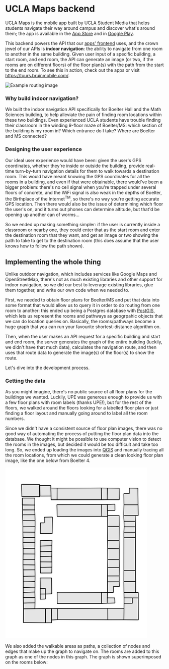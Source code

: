 # UCLA Maps backend

UCLA Maps is the mobile app built by UCLA Student Media that helps students navigate their way around campus and discover what's around them; the app is available in the [App Store](https://itunes.apple.com/us/app/ucla-maps/id1284271661) and in [Google Play](https://play.google.com/store/apps/details?id=com.uclastudentmedia.UCLAMaps). 

This backend powers the API that our [apps' frontend](https://github.com/uclastudentmedia/tours-frontend) uses, and the crown jewel of our APIs is **indoor navigation**: the ability to navigate from one room to another in the same building. Given user input of a specific building, a start room, and end room, the API can generate an image (or two, if the rooms are on different floors) of the floor plan(s) with the path from the start to the end room. To see this in action, check out the apps or visit https://tours.bruinmobile.com/.

<img src="https://tours.bruinmobile.com/media/floor_plans/cache/67_5_1079-918_308-803.png" width="510" height="540" alt="Example routing image"/>

### Why build indoor navigation?

We built the indoor navigation API specifically for Boelter Hall and the Math Sciences building, to help alleviate the pain of finding room locations within these two buildings. Even experienced UCLA students have trouble finding their classroom in the winding 9-floor maze of Boelter/MS: which section of the building is my room in? Which entrance do I take? Where are Boelter and MS connected?

### Designing the user experience

Our ideal user experience would have been: given the user's GPS coordinates, whether they're inside or outside the building, provide real-time turn-by-turn navigation details for them to walk towards a destination room. This would have meant knowing the GPS coordinates for all the rooms in a building, and even if that were obtainable, there would've been a bigger problem: there's no cell signal when you're trapped under several floors of concrete, and the WiFi signal is also weak in the depths of Boelter, the Birthplace of the Internet<sup>TM</sup>, so there's no way you're getting accurate GPS location. Then there would also be the issue of determining which floor the user's on, and it turns out phones can determine altitude, but that'd be opening up another can of worms...

So we ended up making something simpler: if the user is currently inside a classroom or nearby one, they could enter that as the start room and enter the destination room that they want, and get an image or two showing the path to take to get to the destination room (this does assume that the user knows how to follow the path shown).

## Implementing the whole thing

Unlike outdoor navigation, which includes services like Google Maps and OpenStreetMap, there's not as much existing libraries and other support for indoor navigation, so we did our best to leverage existing libraries, glue them together, and write our own code when we needed to.

First, we needed to obtain floor plans for Boelter/MS and put that data into some format that would allow us to query it in order to do routing from one room to another: this ended up being a Postgres database with [PostGIS](https://postgis.net/), which lets us represent the rooms and pathways as geogrpahic objects that we can do location queries on. Basically, the rooms/pathways become a huge graph that you can run your favourite shortest-distance algorithm on.

Then, when the user makes an API request for a specific building and start and end room, the server generates the graph of the entire building (luckily, we didn't have that much data), calculates the navigation route, and then uses that route data to generate the image(s) of the floor(s) to show the route.

Let's dive into the development process.

### Getting the data

As you might imagine, there's no public source of all floor plans for the buildings we wanted. Luckily, UPE was generous enough to provide us with a few floor plans with room labels (thanks UPE!), but for the rest of the floors, we walked around the floors looking for a labelled floor plan or just finding a floor layout and manually going around to label all the room numbers.

Since we didn't have a consistent source of floor plan images, there was no good way of automating the process of putting the floor plan data into the database. We thought it might be possible to use computer vision to detect the rooms in the images, but decided it would be too difficult and take too long. So, we ended up loading the images into [QGIS](https://qgis.org/en/site/) and manually tracing all the room locations, from which we could generate a clean looking floor plan image, like the one below from Boelter 4. 

<img src="media/floor_plans/base/67_4.png" width="450" height="540" alt="Boelter 4 floor plan"/>

We also added the walkable areas as paths, a collection of nodes and edges that make up the graph to navigate on. The rooms are added to this graph as one of the nodes in this graph. The graph is shown superimposed on the rooms below:

